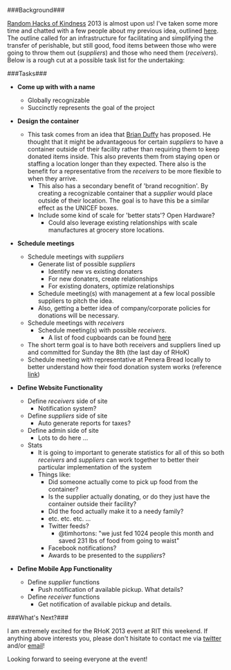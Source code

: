 ###Background###

[Random Hacks of Kindness](http://rhok.org/) 2013 is almost upon us!  I've taken some more time and chatted with a few people about my previous idea, outlined [here](http://timduffy.me/posts/rhok_idea.html).  The outline called for an infrastructure for facilitating and simplifying the transfer of perishable, but still good, food items between those who were going to throw them out (*suppliers*) and those who need them (*receivers*).  Below is a rough cut at a possible task list for the undertaking:

###Tasks###

 - **Come up with with a name**
   - Globally recognizable
   - Succinctly represents the goal of the project

 - **Design the container**
   - This task comes from an idea that [Brian Duffy](http://www.linkedin.com/pub/brian-duffy/46/268/381) has proposed.  He thought that it might be advantageous for certain *suppliers* to have a container outside of their facility rather than requiring them to keep donated items inside.  This also prevents them from staying open or staffing a location longer than they expected.  There also is the benefit for a representative from the *receivers* to be more flexible to when they arrive.
     - This also has a secondary benefit of 'brand recognition'.  By creating a recognizable container that a *supplier* would place outside of their location.  The goal is to have this be a similar effect as the UNICEF boxes.
     - Include some kind of scale for 'better stats'? Open Hardware?
       - Could also leverage existing relationships with scale manufactures at grocery store locations.

 - **Schedule meetings**
   - Schedule meetings with *suppliers*
     - Generate list of possible *suppliers*
       - Identify new vs existing donaters
       - For new donaters, create relationships
       - For existing donaters, optimize relationships
     - Schedule meeting(s) with management at a few local possible suppliers to pitch the idea.
     - Also, getting a better idea of company/corporate policies for donations will be necessary.
   - Schedule meetings with *receivers*
     - Schedule meeting(s) with possible *receivers*.
       - A list of food cupboards can be found [here](http://www3.libraryweb.org/uploadedFiles/MCLS/Central/Departments/Information_Center/Monroe%20County%20Area%20Food%20Cupboards%202013.pdf)
   - The short term goal is to have both receivers and suppliers lined up and committed for Sunday the 8th (the last day of RHoK)
   - Schedule meeting with representative at Penera Bread locally to better understand how their food donation system works (reference [link](https://www.panerabread.com/en-us/community/in-the-community.html))

 - **Define Website Functionality**
   - Define *receivers* side of site
     - Notification system?
   - Define *suppliers* side of site
     - Auto generate reports for taxes?
   - Define admin side of site
     - Lots to do here ...
   - Stats
     - It is going to important to generate statistics for all of this so both *receivers* and *suppliers* can work together to better their particular implementation of the system
     - Things like:
       - Did someone actually come to pick up food from the container?
       - Is the supplier actually donating, or do they just have the container outside their facility?
       - Did the food actually make it to a needy family?
       - etc. etc. etc. ...
       - Twitter feeds?
         - @timhortons: "we just fed 1024 people this month and saved 231 lbs of food from going to waist"
       - Facebook notifications? 
       - Awards to be presented to the *suppliers*?
 - **Define Mobile App Functionality**
   - Define *supplier* functions
     - Push notification of available pickup.  What details?
   - Define *receiver* functions
     - Get notification of available pickup and details.

###What's Next?###

I am extremely excited for the RHoK 2013 event at RIT this weekend.  If anything above interests you, please don't hisitate to contact me via [twitter](https://twitter.com/arbiterofbits) and/or [email](mailto:tim@timduffy.me)!

Looking forward to seeing everyone at the event!